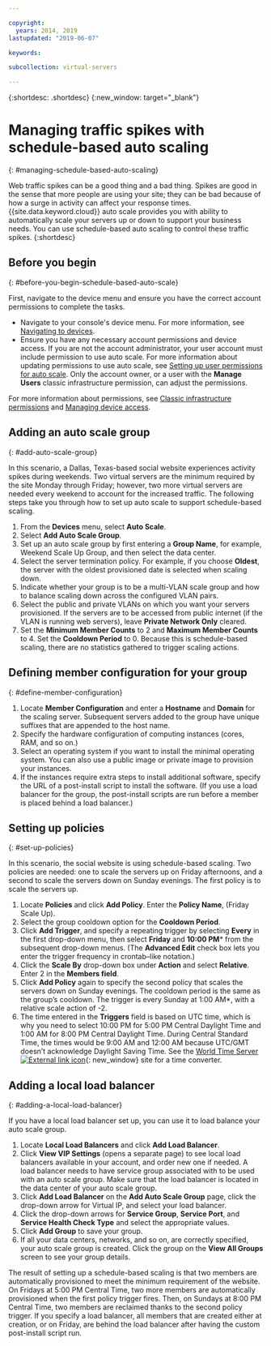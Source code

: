 ```yaml
---

copyright:
  years: 2014, 2019
lastupdated: "2019-06-07"

keywords:

subcollection: virtual-servers

---
```


{:shortdesc: .shortdesc}
{:new_window: target="_blank"}

# Managing traffic spikes with schedule-based auto scaling
{: #managing-schedule-based-auto-scaling}

Web traffic spikes can be a good thing and a bad thing. Spikes are good in the sense that more people are using your site; they can be bad because of how a surge in activity can affect your response times. {{site.data.keyword.cloud}} auto scale provides you with ability to automatically scale your servers up or down to support your business needs. You can use schedule-based auto scaling to control these traffic spikes. 
{:shortdesc}

## Before you begin
{: #before-you-begin-schedule-based-auto-scale}

First, navigate to the device menu and ensure you have the correct account permissions to complete the tasks.

* Navigate to your console's device menu. For more information, see [Navigating to devices](/docs/virtual-servers?topic=virtual-servers-navigating-devices).
* Ensure you have any necessary account permissions and device access. If you are not the account administrator, your user account must include permission to use auto scale. For more information about updating permissions to use auto scale, see [Setting up user permissions for auto scale](/docs/virtual-servers?topic=virtual-servers-user-permissions-required-to-use-auto-scale). Only the account owner, or a user with the **Manage Users** classic infrastructure permission, can adjust the permissions. 

For more information about permissions, see [Classic infrastructure permissions](/docs/iam?topic=iam-infrapermission#infrapermission) and [Managing device access](/docs/virtual-servers?topic=virtual-servers-managing-device-access).

## Adding an auto scale group
{: #add-auto-scale-group}

In this scenario, a Dallas, Texas-based social website experiences activity spikes during weekends. Two virtual servers are the minimum required by the site Monday through Friday; however, two more virtual servers are needed every weekend to account for the increased traffic. The following steps take you through how to set up auto scale to support schedule-based scaling.

1. From the **Devices** menu, select **Auto Scale**.
2. Select **Add Auto Scale Group**.
3. Set up an auto scale group by first entering a **Group Name**, for example, Weekend Scale Up Group, and then select the data center.
4. Select the server termination policy. For example, if you choose **Oldest**, the server with the oldest provisioned date is selected when scaling down.
5. Indicate whether your group is to be a multi-VLAN scale group and how to balance scaling down across the configured VLAN pairs.
6. Select the public and private VLANs on which you want your servers provisioned. If the servers are to be accessed from public internet (if the VLAN is running web servers), leave **Private Network Only** cleared.
7. Set the **Minimum Member Counts** to 2 and **Maximum Member Counts** to 4. Set the **Cooldown Period** to 0. Because this is schedule-based scaling, there are no statistics gathered to trigger scaling actions.

## Defining member configuration for your group
{: #define-member-configuration}

1. Locate **Member Configuration** and enter a **Hostname** and **Domain** for the scaling server. Subsequent servers added to the group have unique suffixes that are appended to the host name.
2. Specify the hardware configuration of computing instances (cores, RAM, and so on.)
3. Select an operating system if you want to install the minimal operating system. You can also use a public image or private image to provision your instances.
4. If the instances require extra steps to install additional software, specify the URL of a post-install script to install the software. (If you use a load balancer for the group, the post-install scripts are run before a member is placed behind a load balancer.)

## Setting up policies
{: #set-up-policies}

In this scenario, the social website is using schedule-based scaling. Two policies are needed: one to scale the servers up on Friday afternoons, and a second to scale the servers down on Sunday evenings. The first policy is to scale the servers up.

1. Locate **Policies** and click **Add Policy**. Enter the **Policy Name**, (Friday Scale Up).
2. Select the group cooldown option for the **Cooldown Period**.
3. Click **Add Trigger**, and specify a repeating trigger by selecting **Every** in the first drop-down menu, then select **Friday** and **10:00 PM**\* from the subsequent drop-down menus. (The **Advanced Edit** check box lets you enter the trigger frequency in crontab–like notation.)
4. Click the **Scale By** drop-down box under **Action** and select **Relative**. Enter 2 in the **Members field**.
5. Click **Add Policy** again to specify the second policy that scales the servers down on Sunday evenings. The cooldown period is the same as the group’s cooldown. The trigger is every Sunday at 1:00 AM*, with a relative scale action of -2.
6. The time entered in the **Triggers** field is based on UTC time, which is why you need to select 10:00 PM for 5:00 PM Central Daylight Time and 1:00 AM for 8:00 PM Central Daylight Time. During Central Standard Time, the times would be 9:00 AM and 12:00 AM because UTC/GMT doesn’t acknowledge Daylight Saving Time. See the [World Time Server ![External link icon](../../icons/launch-glyph.svg "External link icon")](http://www.worldtimeserver.com/current_time_in_UTC.aspx){: new_window} site for a time converter.

## Adding a local load balancer
{: #adding-a-local-load-balancer}

If you have a local load balancer set up, you can use it to load balance your auto scale group.

1. Locate **Local Load Balancers** and click **Add Load Balancer**.
2. Click **View VIP Settings** (opens a separate page) to see local load balancers available in your account, and order new one if needed. A load balancer needs to have service group associated with to be used with an auto scale group. Make sure that the load balancer is located in the data center of your auto scale group.
3. Click **Add Load Balancer** on the **Add Auto Scale Group** page, click the drop-down arrow for Virtual IP, and select your load balancer.
4. Click the drop-down arrows for **Service Group**, **Service Port**, and **Service Health Check Type** and select the appropriate values.
5. Click **Add Group** to save your group.
6. If all your data centers, networks, and so on, are correctly specified, your auto scale group is created. Click the group on the **View All Groups** screen to see your group details.

The result of setting up a schedule-based scaling is that two members are automatically provisioned to meet the minimum requirement of the website. On Fridays at 5:00 PM Central Time, two more members are automatically provisioned when the first policy trigger fires. Then, on Sundays at 8:00 PM Central Time, two members are reclaimed thanks to the second policy trigger. If you specify a load balancer, all members that are created either at creation, or on Friday, are behind the load balancer after having the custom post-install script run.
